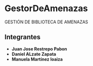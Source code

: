 # GestorDeAmenazas
GESTIÓN DE BIBLIOTECA  DE AMENAZAS

## Integrantes

- **Juan Jose Restrepo Pabon**
- **Daniel ALzate Zapata**
- **Manuela Martínez loaiza**